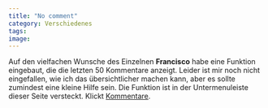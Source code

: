 ```yaml
---
title: "No comment"
category: Verschiedenes
tags: 
image: 
---
```


Auf den vielfachen Wunsche des Einzelnen **Francisco** habe eine Funktion eingebaut, die die letzten 50 Kommentare anzeigt. Leider ist mir noch nicht eingefallen, wie ich das übersichtlicher machen kann, aber es sollte zumindest eine kleine Hilfe sein. Die Funktion ist in der Untermenuleiste dieser Seite versteckt. Klickt [Kommentare](http://www.misantropolis.de/?inc=home&latest_comments).